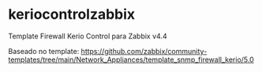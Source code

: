 # keriocontrolzabbix
Template Firewall Kerio Control para Zabbix v4.4

Baseado no template:
https://github.com/zabbix/community-templates/tree/main/Network_Appliances/template_snmp_firewall_kerio/5.0
